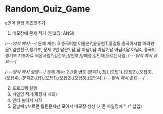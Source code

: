 # Random_Quiz_Game
c언어 랜덤 퀴즈맞추기

1. 메모장에 문제 적기 (인코딩: ANSI)

/*---양식 예시---*/
문제 개수: 3
중국어쌤 이름은?,윤유현T,홍길동,중국어시험 어려웠음?,옆반친구,생기부,
문제 2번 답은?,답,답 아님1,답 아님2,답 아님3,답 아님4,
중국어 생기부 기초자료 써온사람?,김건우,장인호,양해성,김민재,모르는사람,
/*---양식 예시 종료---*/

/*---양식 예시 설명---*/
문제 개수: 2 //줄 번호
(문제1),(답),(오답1),(오답2),(오답3),(오답4),
(문제2),(답),(오답1),(오답2),(오답3),(오답4),
/*---양식 예시 종료---*/

2. 프로그램 실행
3. 파일명 적기(확장자 제외)
4. 엔터 눌러서 시작
5. 끝날때 y누르면 틀린문제만 모아서 메모장 생성 (기존 파일명에 "_r" 삽입)
